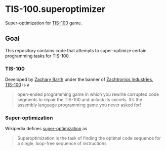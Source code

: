 # TIS-100.superoptimizer
Super-optimization for [TIS-100][tis-100] game.

## Goal
This repository contains code that attempts to super-optimize certain
programming tasks for TIS-100.

### TIS-100
Developed by [Zachary Barth][zachary] under the banner of
[Zachtronics Industries][zachtronics], [TIS-100][tis-100] is a

> open-ended programming game in which you rewrite corrupted code segments to
> repair the TIS-100 and unlock its secrets. It’s the assembly language
> programming game you never asked for!

### Super-optimization
Wikipedia defines [super-optimization][] as

> Superoptimization is the task of finding the optimal code sequence for a
> single, loop-free sequence of instructions 

[zachary]: https://en.wikipedia.org/wiki/Zachary_Barth
[zachtronics]: http://www.zachtronics.com/
[tis-100]: http://www.zachtronics.com/tis-100/
[super-optimization]: https://en.wikipedia.org/wiki/Superoptimization
